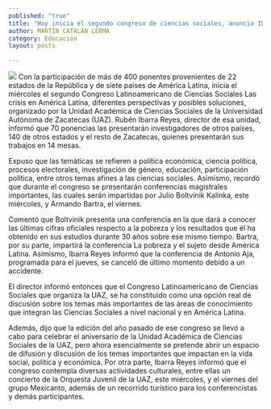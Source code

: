 ```yaml
---
published: "true"
title: "Hoy inicia el segundo congreso de ciencias sociales, anuncia Ibarra"
author: MARTIN CATALAN LERMA
category: Educación
layout: posts

---
```


![](http://i.imgur.com/mzabeFem.jpg)
Con la participación de más de 400 ponentes provenientes de 22 estados de la República y de siete países de América Latina, inicia el miércoles el segundo Congreso Latinoamericano de Ciencias Sociales Las crisis en América Latina, diferentes perspectivas y posibles soluciones, organizado por la Unidad Académica de Ciencias Sociales de la Universidad Autónoma de Zacatecas (UAZ).
Rubén Ibarra Reyes, director de esa unidad, informó que 70 ponencias las presentarán investigadores de otros países, 140 de otros estados y el resto de Zacatecas, quienes presentarán sus trabajos en 14 mesas.

Expuso que las temáticas se refieren a política económica, ciencia política, procesos electorales, investigación de género, educación, participación política, entre otros temas afines a las ciencias sociales.
Asimismo, recordó que durante el congreso se presentarán conferencias magistrales importantes, las cuales serán impartidas por Julio Boltvinik Kalinka, este miércoles, y Armando Bartra, el viernes.

Comentó que Boltvinik presenta una conferencia en la que dará a conocer las últimas cifras oficiales respecto a la pobreza y los resultados que él ha obtenido en sus estudios durante 30 años sobre ese mismo tiempo.
Bartra, por su parte, impartirá la conferencia La pobreza y el sujeto desde América Latina. Asimismo, Ibarra Reyes informó que la conferencia de Antonio Aja, programada para el jueves, se canceló de último momento debido a un accidente.

El director informó entonces que el Congreso Latinoamericano de Ciencias Sociales que organiza la UAZ, se ha constituido como una opción real de discusión sobre los temas más importantes de las áreas de conocimiento que integran las Ciencias Sociales a nivel nacional y en América Latina.

Además, dijo que la edición del año pasado de ese congreso se llevó a cabo para celebrar el aniversario de la Unidad Académica de Ciencias Sociales de la UAZ, pero ahora esencialmente se pretende abrir un espacio de difusión y discusión de los temas importantes que impactan en la vida social, política y económica.
Por otra parte, Ibarra Reyes informó que el congreso contempla diversas actividades culturales, entre ellas un concierto de la Orquesta Juvenil de la UAZ, este miércoles, y el viernes del grupo Mexicanto, además de un recorrido turístico para los conferencistas y demás participantes.
